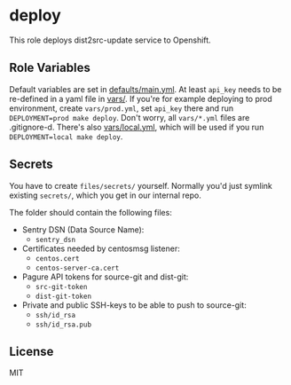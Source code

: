 # deploy

This role deploys dist2src-update service to Openshift.

## Role Variables

Default variables are set in [defaults/main.yml](defaults/main.yml).
At least `api_key` needs to be re-defined in a yaml file in [vars/](vars).
If you're for example deploying to prod environment, create `vars/prod.yml`,
set `api_key` there and run `DEPLOYMENT=prod make deploy`.
Don't worry, all `vars/*.yml` files are .gitignore-d.
There's also [vars/local.yml](vars/local.yml), which will be used
if you run `DEPLOYMENT=local make deploy`.

## Secrets

You have to create `files/secrets/` yourself.
Normally you'd just symlink existing `secrets/`,
which you get in our internal repo.

The folder should contain the following files:

- Sentry DSN (Data Source Name):
  - `sentry_dsn`
- Certificates needed by centosmsg listener:
  - `centos.cert`
  - `centos-server-ca.cert`
- Pagure API tokens for source-git and dist-git:
  - `src-git-token`
  - `dist-git-token`
- Private and public SSH-keys to be able to push to source-git:
  - `ssh/id_rsa`
  - `ssh/id_rsa.pub`

## License

MIT

